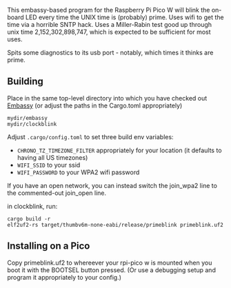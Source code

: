 This embassy-based program for the Raspberry Pi Pico W will blink the on-board LED
every time the UNIX time is (probably) prime. Uses wifi to get the time via a
horrible SNTP hack. Uses a Miller-Rabin test good up through unix time 2,152,302,898,747,
which is expected to be sufficient for most uses.

Spits some diagnostics to its usb port - notably, which times it thinks are prime.

## Building

  Place in the same top-level directory into which you have checked out [Embassy](https://github.com/embassy-rs/embassy)
  (or adjust the paths in the Cargo.toml appropriately)

    mydir/embassy
    mydir/clockblink

Adjust `.cargo/config.toml` to set three build env variables:

 -  `CHRONO_TZ_TIMEZONE_FILTER` appropriately for your location (it defaults to having all US timezones)
 -  `WIFI_SSID` to your ssid
 -  `WIFI_PASSWORD` to your WPA2 wifi password

If you have an open network, you can instead switch the join_wpa2
line to the commented-out join_open line.

in clockblink, run:

    cargo build -r
    elf2uf2-rs target/thumbv6m-none-eabi/release/primeblink primeblink.uf2

## Installing on a Pico

Copy primeblink.uf2 to whereever your rpi-pico w is mounted when you
boot it with the BOOTSEL button pressed. (Or use a debugging setup
and program it appropriately to your config.)
